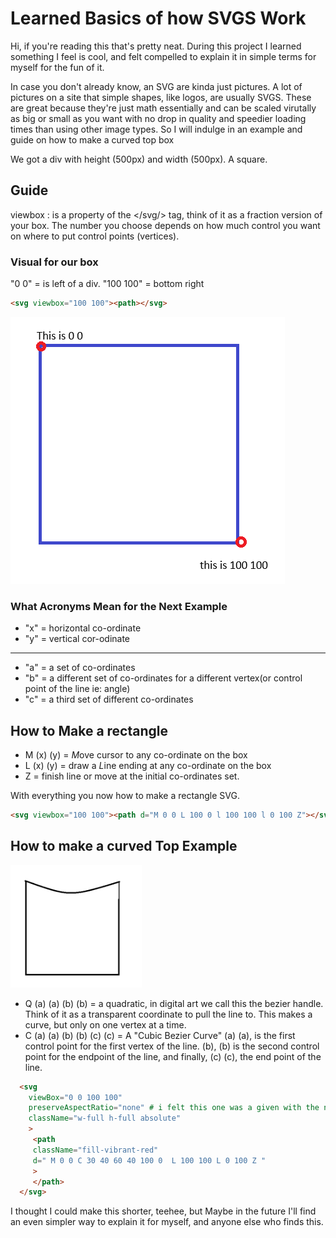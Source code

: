 # Learned Basics of how SVGS Work

Hi, if you're reading this that's pretty neat. During this project I learned something I feel is cool, and felt compelled to explain it in simple terms for myself for the fun of it.

In case you don't already know, an SVG are kinda just pictures. A lot of pictures on a site that simple shapes, like logos, are usually SVGS. These are great because they're just math essentially and can be scaled virutally as big or small as you want with no drop in quality and speedier loading times than using other image types. So I will indulge in an example and guide on how to make a curved top box

We got a div with height (500px) and width (500px). A square.

## Guide

viewbox : is a property of the </svg/> tag, think of it as a fraction version of your box. The number you choose depends on how much control you want on where to put control points (vertices).

### Visual for our box

"0 0" = is left of a div.
"100 100" = bottom right

```HTML
<svg viewbox="100 100"><path></svg>
```

![a visual for the box](image.png)

### What Acronyms Mean for the Next Example

- "x" = horizontal co-ordinate
- "y" = vertical cor-odinate

---

- "a" = a set of co-ordinates
- "b" = a different set of co-ordinates for a different vertex(or control point of the line ie: angle)
- "c" = a third set of different co-ordinates

## How to Make a rectangle

- M (x) (y) = *M*ove cursor to any co-ordinate on the box
- L (x) (y) = draw a *L*ine ending at any co-ordinate on the box
- Z = finish line or move at the initial co-ordinates set.

With everything you now how to make a rectangle SVG.

```HTML
<svg viewbox="100 100"><path d="M 0 0 L 100 0 l 100 100 l 0 100 Z"></svg>
```

## How to make a curved Top Example

![alt text](image-2.png)

- Q (a) (a) (b) (b) = a quadratic, in digital art we call this the bezier handle. Think of it as a transparent coordinate to pull the line to. This makes a curve, but only on one vertex at a time.
- C (a) (a) (b) (b) (c) (c) = A "Cubic Bezier Curve" (a) (a), is the first control point for the first vertex of the line. (b), (b) is the second control point for the endpoint of the line, and finally, (c) (c), the end point of the line.

```HTML
  <svg
    viewBox="0 0 100 100"
    preserveAspectRatio="none" # i felt this one was a given with the name
    className="w-full h-full absolute"
    >
     <path
     className="fill-vibrant-red"
     d=" M 0 0 C 30 40 60 40 100 0  L 100 100 L 0 100 Z "
     >
     </path>
  </svg>
```

I thought I could make this shorter, teehee, but Maybe in the future I'll find an even simpler way to explain it for myself, and anyone else who finds this.
